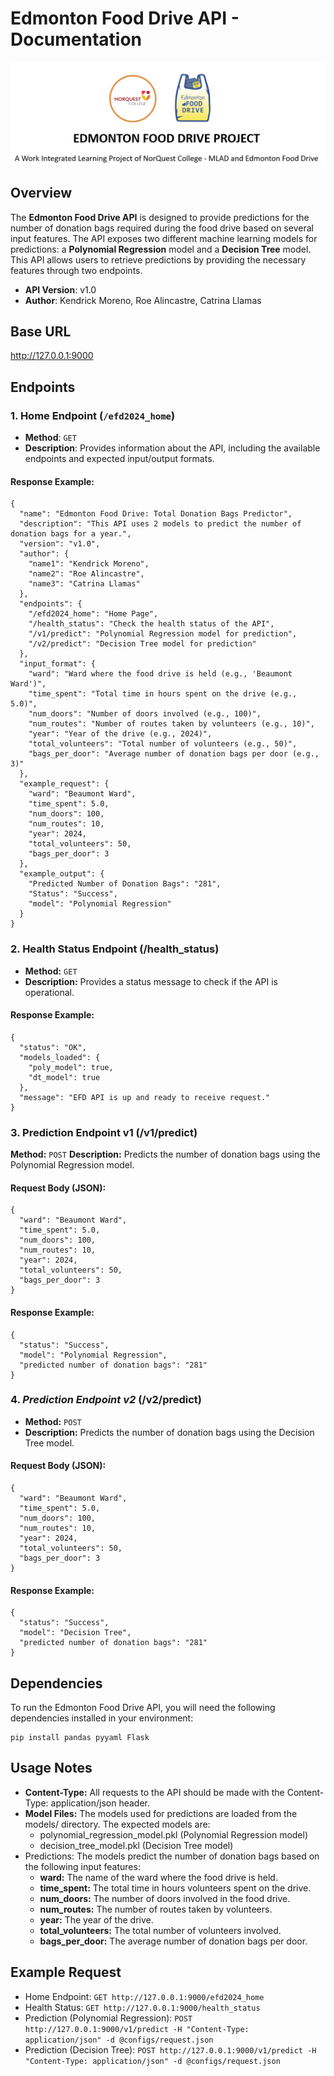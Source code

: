 # Edmonton Food Drive API - Documentation

![Edmonton Food Drive Logo](https://github.com/kmoreno013/MyProjects/blob/main/logo_efd.png?raw=true)

## Overview

The **Edmonton Food Drive API** is designed to provide predictions for the number of donation bags required during the food drive based on several input features. The API exposes two different machine learning models for predictions: a **Polynomial Regression** model and a **Decision Tree** model. This API allows users to retrieve predictions by providing the necessary features through two endpoints.

- **API Version**: v1.0
- **Author**: Kendrick Moreno, Roe Alincastre, Catrina Llamas

## Base URL
http://127.0.0.1:9000


## Endpoints

### 1. **Home Endpoint** (`/efd2024_home`)
- **Method**: `GET`
- **Description**: Provides information about the API, including the available endpoints and expected input/output formats.

#### Response Example:

```
{
  "name": "Edmonton Food Drive: Total Donation Bags Predictor",
  "description": "This API uses 2 models to predict the number of donation bags for a year.",
  "version": "v1.0",
  "author": {
    "name1": "Kendrick Moreno",
    "name2": "Roe Alincastre",
    "name3": "Catrina Llamas"
  },
  "endpoints": {
    "/efd2024_home": "Home Page",
    "/health_status": "Check the health status of the API",
    "/v1/predict": "Polynomial Regression model for prediction",
    "/v2/predict": "Decision Tree model for prediction"
  },
  "input_format": {
    "ward": "Ward where the food drive is held (e.g., 'Beaumont Ward')",
    "time_spent": "Total time in hours spent on the drive (e.g., 5.0)",
    "num_doors": "Number of doors involved (e.g., 100)",
    "num_routes": "Number of routes taken by volunteers (e.g., 10)",
    "year": "Year of the drive (e.g., 2024)",
    "total_volunteers": "Total number of volunteers (e.g., 50)",
    "bags_per_door": "Average number of donation bags per door (e.g., 3)"
  },
  "example_request": {
    "ward": "Beaumont Ward",
    "time_spent": 5.0,
    "num_doors": 100,
    "num_routes": 10,
    "year": 2024,
    "total_volunteers": 50,
    "bags_per_door": 3
  },
  "example_output": {
    "Predicted Number of Donation Bags": "281",
    "Status": "Success",
    "model": "Polynomial Regression"
  }
}
```

### 2. **Health Status Endpoint** (/health_status)
- **Method:** `GET`
- **Description:** Provides a status message to check if the API is operational.

#### Response Example:

```
{
  "status": "OK",
  "models_loaded": {
    "poly_model": true,
    "dt_model": true
  },
  "message": "EFD API is up and ready to receive request."
}

```
### 3. **Prediction Endpoint v1** (/v1/predict)
**Method:** `POST`
**Description:** Predicts the number of donation bags using the Polynomial Regression model.

#### Request Body (JSON):
```
{
  "ward": "Beaumont Ward",
  "time_spent": 5.0,
  "num_doors": 100,
  "num_routes": 10,
  "year": 2024,
  "total_volunteers": 50,
  "bags_per_door": 3
}
```

#### Response Example:
```
{
  "status": "Success",
  "model": "Polynomial Regression",
  "predicted number of donation bags": "281"
}
```
### 4. *Prediction Endpoint v2* (/v2/predict)
- **Method:** `POST`
- **Description:** Predicts the number of donation bags using the Decision Tree model.

#### Request Body (JSON):
```
{
  "ward": "Beaumont Ward",
  "time_spent": 5.0,
  "num_doors": 100,
  "num_routes": 10,
  "year": 2024,
  "total_volunteers": 50,
  "bags_per_door": 3
}
```

#### Response Example:
```
{
  "status": "Success",
  "model": "Decision Tree",
  "predicted number of donation bags": "281"
}
```
## Dependencies
To run the Edmonton Food Drive API, you will need the following dependencies installed in your environment:
```
pip install pandas pyyaml Flask
```

## Usage Notes
* **Content-Type:** All requests to the API should be made with the Content-Type: application/json header.
* **Model Files:** The models used for predictions are loaded from the models/ directory. The expected models are:
  * polynomial_regression_model.pkl (Polynomial Regression model)
  * decision_tree_model.pkl (Decision Tree model)
* Predictions: The models predict the number of donation bags based on the following input features:
  * **ward:** The name of the ward where the food drive is held.
  * **time_spent:** The total time in hours volunteers spent on the drive.
  * **num_doors:** The number of doors involved in the food drive.
  * **num_routes:** The number of routes taken by volunteers.
  * **year:** The year of the drive.
  * **total_volunteers:** The total number of volunteers involved.
  * **bags_per_door:** The average number of donation bags per door.

## Example Request
* Home Endpoint: `GET http://127.0.0.1:9000/efd2024_home`
* Health Status: `GET http://127.0.0.1:9000/health_status`
* Prediction (Polynomial Regression): `POST http://127.0.0.1:9000/v1/predict -H "Content-Type: application/json" -d @configs/request.json`
* Prediction (Decision Tree): `POST http://127.0.0.1:9000/v1/predict -H "Content-Type: application/json" -d @configs/request.json`